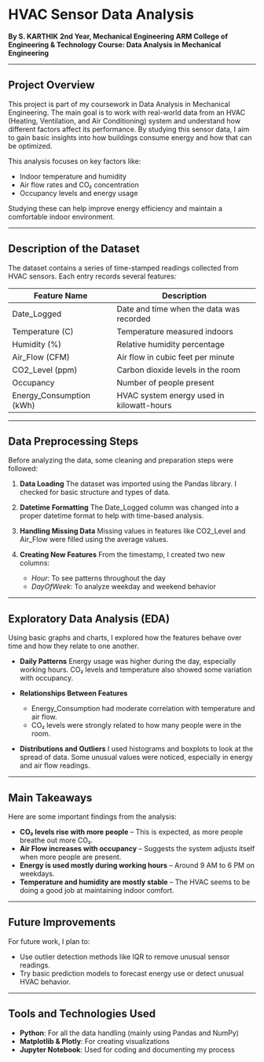 

# HVAC Sensor Data Analysis

**By S. KARTHIK**
**2nd Year, Mechanical Engineering**
**ARM College of Engineering & Technology**
**Course: Data Analysis in Mechanical Engineering**

---

## Project Overview

This project is part of my coursework in Data Analysis in Mechanical Engineering. The main goal is to work with real-world data from an HVAC (Heating, Ventilation, and Air Conditioning) system and understand how different factors affect its performance. By studying this sensor data, I aim to gain basic insights into how buildings consume energy and how that can be optimized.

This analysis focuses on key factors like:

* Indoor temperature and humidity
* Air flow rates and CO₂ concentration
* Occupancy levels and energy usage

Studying these can help improve energy efficiency and maintain a comfortable indoor environment.

---

## Description of the Dataset

The dataset contains a series of time-stamped readings collected from HVAC sensors. Each entry records several features:

| Feature Name              | Description                               |
| ------------------------- | ----------------------------------------- |
| Date\_Logged              | Date and time when the data was recorded  |
| Temperature (C)           | Temperature measured indoors              |
| Humidity (%)              | Relative humidity percentage              |
| Air\_Flow (CFM)           | Air flow in cubic feet per minute         |
| CO2\_Level (ppm)          | Carbon dioxide levels in the room         |
| Occupancy                 | Number of people present                  |
| Energy\_Consumption (kWh) | HVAC system energy used in kilowatt-hours |

---

## Data Preprocessing Steps

Before analyzing the data, some cleaning and preparation steps were followed:

1. **Data Loading**
   The dataset was imported using the Pandas library. I checked for basic structure and types of data.

2. **Datetime Formatting**
   The Date\_Logged column was changed into a proper datetime format to help with time-based analysis.

3. **Handling Missing Data**
   Missing values in features like CO2\_Level and Air\_Flow were filled using the average values.

4. **Creating New Features**
   From the timestamp, I created two new columns:

   * *Hour*: To see patterns throughout the day
   * *DayOfWeek*: To analyze weekday and weekend behavior

---

## Exploratory Data Analysis (EDA)

Using basic graphs and charts, I explored how the features behave over time and how they relate to one another.

* **Daily Patterns**
  Energy usage was higher during the day, especially working hours. CO₂ levels and temperature also showed some variation with occupancy.

* **Relationships Between Features**

  * Energy\_Consumption had moderate correlation with temperature and air flow.
  * CO₂ levels were strongly related to how many people were in the room.

* **Distributions and Outliers**
  I used histograms and boxplots to look at the spread of data. Some unusual values were noticed, especially in energy and air flow readings.

---

## Main Takeaways

Here are some important findings from the analysis:

* **CO₂ levels rise with more people** – This is expected, as more people breathe out more CO₂.
* **Air Flow increases with occupancy** – Suggests the system adjusts itself when more people are present.
* **Energy is used mostly during working hours** – Around 9 AM to 6 PM on weekdays.
* **Temperature and humidity are mostly stable** – The HVAC seems to be doing a good job at maintaining indoor comfort.

---

## Future Improvements

For future work, I plan to:

* Use outlier detection methods like IQR to remove unusual sensor readings.
* Try basic prediction models to forecast energy use or detect unusual HVAC behavior.

---

## Tools and Technologies Used

* **Python**: For all the data handling (mainly using Pandas and NumPy)
* **Matplotlib & Plotly**: For creating visualizations
* **Jupyter Notebook**: Used for coding and documenting my process

